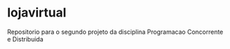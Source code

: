 # lojavirtual
Repositorio para o segundo projeto da disciplina Programacao Concorrente e Distribuida
